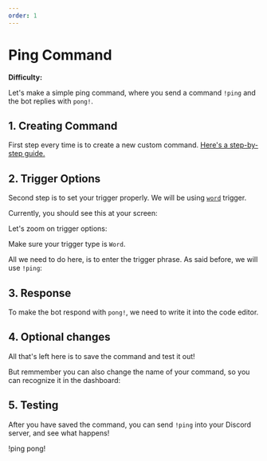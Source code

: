 ```yaml
---
order: 1
---
```


# Ping Command

**Difficulty:** <Easy/>

Let's make a simple ping command, where you send a command `!ping` and the bot replies with `pong!`.

## 1. Creating Command

First step every time is to create a new custom command. [Here's a step-by-step guide.](../Guide/1-creating_cc.md)

## 2. Trigger Options

Second step is to set your trigger properly. We will be using [`word`](../Triggers/2-word.md) trigger.

Currently, you should see this at your screen:
<Pic src="/images/tutorials/ping/1.png"/>

Let's zoom on trigger options:
<Pic src="/images/tutorials/ping/2.png"/>

Make sure your trigger type is `Word`.

All we need to do here, is to enter the trigger phrase. As said before, we will use `!ping`:
<Pic src="/images/tutorials/ping/3.png"/>

## 3. Response

To make the bot respond with `pong!`, we need to write it into the code editor.
<Pic src="/images/tutorials/ping/4.png"/>

## 4. Optional changes

All that's left here is to save the command and test it out!

But remmember you can also change the name of your command, so you can recognize it in the dashboard:
<Pic src="/images/tutorials/ping/5.png"/>

## 5. Testing

After you have saved the command, you can send `!ping` into your Discord server, and see what happens!

<Discord>
    <UserMessage>
        !ping
    </UserMessage>
    <BotMessage>
        pong!
    </BotMessage>
</Discord>
